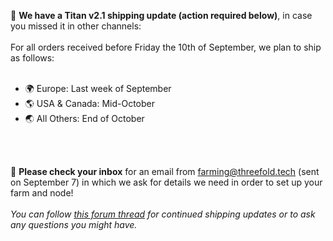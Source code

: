 🚨 **We have a Titan v2.1 shipping update (action required below)**, in case you missed it in other channels:
<br/>
<br/>
For all orders received before Friday the 10th of September, we plan to ship as follows:
<br/>
<br/>
- 🌍 Europe: Last week of September
- 🌎 USA & Canada: Mid-October
- 🌏 All Others: End of October
<br/>
<br/>

📧 **Please check your inbox** for an email from farming@threefold.tech (sent on September 7) in which we ask for details we need in order to set up your farm and node!
<br/>
<br/>
*You can follow [this forum thread](https://forum.threefold.io/t/titan-v2-1-shipping-info/1223) for continued shipping updates or to ask any questions you might have.*